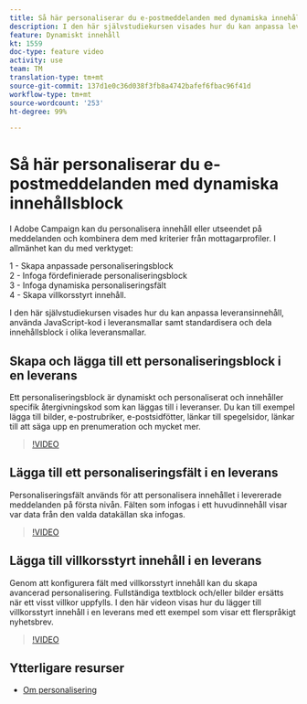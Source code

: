 ```yaml
---
title: Så här personaliserar du e-postmeddelanden med dynamiska innehållsblock
description: I den här självstudiekursen visades hur du kan anpassa leveransinnehåll, använda JavaScript-kod i leveransmallar samt standardisera och dela innehållsblock i olika leveransmallar.
feature: Dynamiskt innehåll
kt: 1559
doc-type: feature video
activity: use
team: TM
translation-type: tm+mt
source-git-commit: 137d1e0c36d038f3fb8a4742bafef6fbac96f41d
workflow-type: tm+mt
source-wordcount: '253'
ht-degree: 99%

---
```



# Så här personaliserar du e-postmeddelanden med dynamiska innehållsblock

I Adobe Campaign kan du personalisera innehåll eller utseendet på meddelanden och kombinera dem med kriterier från mottagarprofiler. I allmänhet kan du med verktyget:

1 - Skapa anpassade personaliseringsblock\
2 - Infoga fördefinierade personaliseringsblock\
3 - Infoga dynamiska personaliseringsfält\
4 - Skapa villkorsstyrt innehåll.

I den här självstudiekursen visades hur du kan anpassa leveransinnehåll, använda JavaScript-kod i leveransmallar samt standardisera och dela innehållsblock i olika leveransmallar.

## Skapa och lägga till ett personaliseringsblock i en leverans

Ett personaliseringsblock är dynamiskt och personaliserat och innehåller specifik återgivningskod som kan läggas till i leveranser. Du kan till exempel lägga till bilder, e-postrubriker, e-postsidfötter, länkar till spegelsidor, länkar till att säga upp en prenumeration och mycket mer.

>[!VIDEO](https://video.tv.adobe.com/v/24924?quality=12)

## Lägga till ett personaliseringsfält i en leverans

Personaliseringsfält används för att personalisera innehållet i levererade meddelanden på första nivån. Fälten som infogas i ett huvudinnehåll visar var data från den valda datakällan ska infogas.

>[!VIDEO](https://video.tv.adobe.com/v/24925?quality=12)

## Lägga till villkorsstyrt innehåll i en leverans

Genom att konfigurera fält med villkorsstyrt innehåll kan du skapa avancerad personalisering. Fullständiga textblock och/eller bilder ersätts när ett visst villkor uppfylls. I den här videon visas hur du lägger till villkorsstyrt innehåll i en leverans med ett exempel som visar ett flerspråkigt nyhetsbrev.

>[!VIDEO](https://video.tv.adobe.com/v/24926?quality=12)

## Ytterligare resurser

* [Om personalisering](https://docs.adobe.com/content/help/sv-SE/campaign-classic/using/sending-messages/personalizing-deliveries/about-personalization.html)
